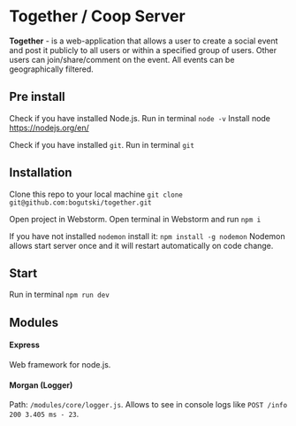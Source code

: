 # Together / Coop Server

**Together** - is a web-application that allows a user to create a social event and post it publicly
to all users or within a specified group of users. Other users can join/share/comment on the event. 
All events can be geographically filtered.

## Pre install

Check if you have installed Node.js. Run in terminal `node -v`
Install node https://nodejs.org/en/

Check if you have installed `git`. Run in terminal `git`

## Installation 

Clone this repo to your local machine 
`git clone git@github.com:bogutski/together.git`

Open project in Webstorm.
Open terminal in Webstorm and run `npm i`

If you have not installed `nodemon` install it: `npm install -g nodemon`
Nodemon allows start server once and it will restart automatically on code change. 

## Start 
Run in terminal `npm run dev`

## Modules

#### Express 
Web framework for node.js.

#### Morgan (Logger)
Path: `/modules/core/logger.js`.
Allows to see in console logs like `POST /info 200 3.405 ms - 23`.

